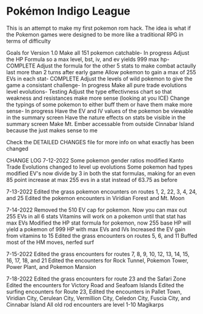 # Pokémon Indigo League

This is an attempt to make my first pokemon rom hack. 
The idea is what if the Pokemon games were designed to be more like a traditional RPG in terms of difficulty 

Goals for Version 1.0
Make all 151 pokemon catchable- In progress
Adjust the HP Formula so a max level, bst, iv, and ev yields 999 max hp- COMPLETE
Adjust the formula for the other 5 stats to make combat actaully last more than 2 turns after early game
Allow pokemon to gain a max of 255 EVs in each stat- COMPLETE
Adjust the levels of wild pokemon to give the game a consistant challenge- In progress
Make all pure trade evolutions level evolutions- Testing
Adjust the type effectivness chart so that weakness and resistances make more sense (looking at you ICE)
Change the typings of some pokemon to either buff them or have them make more sense- In progress
Have the EV and IV values of the pokemon be viewable in the summary screen
Have the nature effects on stats be visible in the summary screen
Make Mt.  Ember accessable from outside Cinnabar Island because the just makes sense to me

Check the DETAILED CHANGES file for more info on what exactly has been changed

CHANGE LOG
7-12-2022
Some pokemon gender ratios modified
Kanto Trade Evolutions changed to level up evolutions
Some pokemon had types modified
EV's now divide by 3 in both the stat formulas, making for an even 85 point increase at max 255 evs in a stat instead of 63.75 as before

7-13-2022
Edited the grass pokemon encounters on routes 1, 2, 22, 3, 4, 24, and 25
Edited the pokemon encounters in Viridian Forest and Mt. Moon

7-14-2022
Removed the 510 EV cap for pokemon. Now you can max out 255 EVs in all 6 stats
Vitamins will work on a pokemon until that stat has max EVs
Modified the HP stat formula for pokemon, now 255 base HP will yield a pokemon of 999 HP with max EVs and IVs
Increased the EV gain from vitamins to 15
Edited the grass encounters on routes 5, 6, and 11
Buffed most of the HM moves, nerfed surf

7-15-2022
Edited the grass encounters for routes 7, 8, 9, 10, 12, 13, 14, 15, 16, 17, 18, and 21
Edited the encounters for Rock Tunnel, Pokemon Tower, Power Plant, and Pokemon Mansion

7-18-2022
Edited the grass encounters for route 23 and the Safari Zone
Edited the encounters for Victory Road and Seafoam Islands
Edited the surfing encounters for Route 23, 
Edited the encounters in Pallet Town, Viridian City, Cerulean City, Vermillion City, Celedon City, Fuscia City, and Cinnabar Island
All old rod encounters are level 1-10 Magikarps